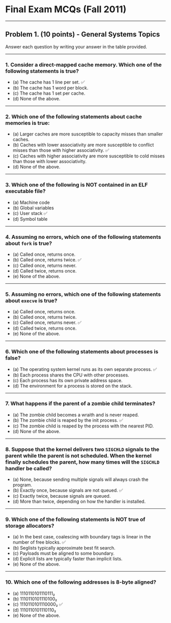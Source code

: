 # Final Exam MCQs (Fall 2011)
---

## Problem 1. (10 points) - General Systems Topics

Answer each question by writing your answer in the table provided.

---

### 1. Consider a direct-mapped cache memory. Which one of the following statements is true?
- (a) The cache has 1 line per set. ✅  
- (b) The cache has 1 word per block.  
- (c) The cache has 1 set per cache.  
- (d) None of the above.  

---

### 2. Which one of the following statements about cache memories is true:
- (a) Larger caches are more susceptible to capacity misses than smaller caches.  
- (b) Caches with lower associativity are more susceptible to conflict misses than those with higher associativity. ✅  
- (c) Caches with higher associativity are more susceptible to cold misses than those with lower associativity.  
- (d) None of the above.  

---

### 3. Which one of the following is NOT contained in an ELF executable file?
- (a) Machine code  
- (b) Global variables  
- (c) User stack ✅  
- (d) Symbol table  

---

### 4. Assuming no errors, which one of the following statements about `fork` is true?
- (a) Called once, returns once.  
- (b) Called once, returns twice. ✅  
- (c) Called once, returns never.  
- (d) Called twice, returns once.  
- (e) None of the above.  

---

### 5. Assuming no errors, which one of the following statements about `execve` is true?
- (a) Called once, returns once.  
- (b) Called once, returns twice.  
- (c) Called once, returns never. ✅  
- (d) Called twice, returns once.  
- (e) None of the above.  

---

### 6. Which one of the following statements about processes is false?
- (a) The operating system kernel runs as its own separate process. ✅  
- (b) Each process shares the CPU with other processes.  
- (c) Each process has its own private address space.  
- (d) The environment for a process is stored on the stack.  

---

### 7. What happens if the parent of a zombie child terminates?
- (a) The zombie child becomes a wraith and is never reaped.  
- (b) The zombie child is reaped by the init process. ✅  
- (c) The zombie child is reaped by the process with the nearest PID.  
- (d) None of the above.  

---

### 8. Suppose that the kernel delivers two `SIGCHLD` signals to the parent while the parent is not scheduled. When the kernel finally schedules the parent, how many times will the `SIGCHLD` handler be called?
- (a) None, because sending multiple signals will always crash the program.  
- (b) Exactly once, because signals are not queued. ✅  
- (c) Exactly twice, because signals are queued.  
- (d) More than twice, depending on how the handler is installed.  

---

### 9. Which one of the following statements is NOT true of storage allocators?
- (a) In the best case, coalescing with boundary tags is linear in the number of free blocks. ✅  
- (b) Seglists typically approximate best fit search.  
- (c) Payloads must be aligned to some boundary.  
- (d) Explicit lists are typically faster than implicit lists.  
- (e) None of the above.  

---

### 10. Which one of the following addresses is 8-byte aligned?
- (a) 1110110101110111₂  
- (b) 1110110101110100₂  
- (c) 1110110101110000₂ ✅  
- (d) 1110110101110110₂  
- (e) None of the above.  